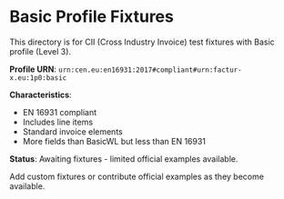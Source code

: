 # Basic Profile Fixtures

This directory is for CII (Cross Industry Invoice) test fixtures with Basic profile (Level 3).

**Profile URN**: `urn:cen.eu:en16931:2017#compliant#urn:factur-x.eu:1p0:basic`

**Characteristics**:
- EN 16931 compliant
- Includes line items
- Standard invoice elements
- More fields than BasicWL but less than EN 16931

**Status**: Awaiting fixtures - limited official examples available.

Add custom fixtures or contribute official examples as they become available.
